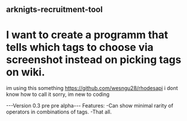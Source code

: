 ## arknigts-recruitment-tool
# I want to create a programm that tells which tags to choose via screenshot instead on picking tags on wiki.
im using this something https://github.com/wesngu28/rhodesapi i dont know how to call it sorry, im new to coding

---Version 0.3 pre pre alpha---
Features: 
-Can show minimal rarity of operators in combinations of tags. 
-That all. 
 
